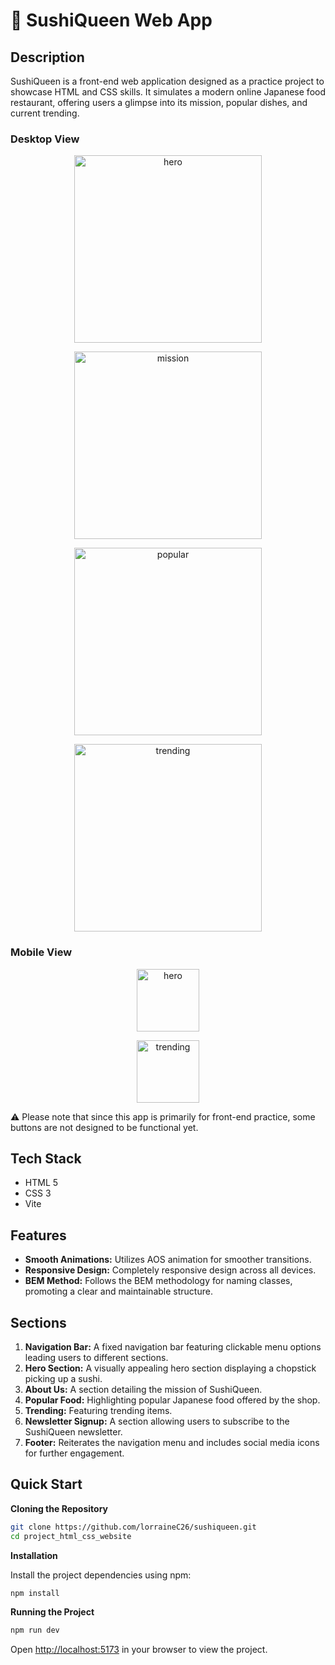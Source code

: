 # 🍣 SushiQueen Web App

## Description

SushiQueen is a front-end web application designed as a practice project to showcase HTML and CSS skills. It simulates a modern online Japanese food restaurant, offering users a glimpse into its mission, popular dishes, and current trending.

### Desktop View
<p align="center">
  <img src=https://github.com/lorraineC26/sushiqueen/blob/main/public/hero.png?raw=true alt="hero" width="300px" style="display: block; margin: 0 auto;">
</p>

<p align="center">
  <img src=https://github.com/lorraineC26/sushiqueen/blob/main/public/mission.png?raw=true alt="mission" width="300px" style="display: block; margin: 0 auto;">
</p>
<p align="center">
  <img src=https://github.com/lorraineC26/sushiqueen/blob/main/public/popular.png?raw=true alt="popular" width="300px" style="display: block; margin: 0 auto;">
</p>
<p align="center">
  <img src=https://github.com/lorraineC26/sushiqueen/blob/main/public/trending.png?raw=true alt="trending" width="300px" style="display: block; margin: 0 auto;">
</p>

### Mobile View
<p align="center">
  <img src=https://github.com/lorraineC26/sushiqueen/blob/main/public/mobile-hero.png?raw=true alt="hero" width="100px" style="display: block; margin: 0 auto;">
</p>

<p align="center">
  <img src=https://github.com/lorraineC26/sushiqueen/blob/main/public/mobile-trending.png?raw=true alt="trending" width="100px" style="display: block; margin: 0 auto;">
</p>

⚠️ Please note that since this app is primarily for front-end practice, some buttons are not designed to be functional yet.

## Tech Stack

- HTML 5
- CSS 3
- Vite

## Features

- **Smooth Animations:** Utilizes AOS animation for smoother transitions.
- **Responsive Design:** Completely responsive design across all devices.
- **BEM Method:** Follows the BEM methodology for naming classes, promoting a clear and maintainable structure.

## Sections

1. **Navigation Bar:** A fixed navigation bar featuring clickable menu options leading users to different sections.
2. **Hero Section:** A visually appealing hero section displaying a chopstick picking up a sushi.
3. **About Us:** A section detailing the mission of SushiQueen.
4. **Popular Food:** Highlighting popular Japanese food offered by the shop.
5. **Trending:** Featuring trending items.
6. **Newsletter Signup:** A section allowing users to subscribe to the SushiQueen newsletter.
7. **Footer:** Reiterates the navigation menu and includes social media icons for further engagement.

## Quick Start

**Cloning the Repository**

```bash
git clone https://github.com/lorraineC26/sushiqueen.git
cd project_html_css_website
```

**Installation**

Install the project dependencies using npm:

```bash
npm install
```

**Running the Project**

```bash
npm run dev
```

Open [http://localhost:5173](http://localhost:5173) in your browser to view the project.
